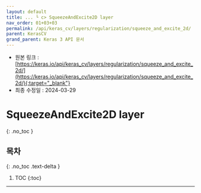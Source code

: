 ```yaml
---
layout: default
title: ... └ c> SqueezeAndExcite2D layer
nav_order: 01+03+03
permalink: /api/keras_cv/layers/regularization/squeeze_and_excite_2d/
parent: KerasCV
grand_parent: Keras 3 API 문서
---
```


* 원본 링크 : [https://keras.io/api/keras_cv/layers/regularization/squeeze_and_excite_2d/](https://keras.io/api/keras_cv/layers/regularization/squeeze_and_excite_2d/){:target="_blank"}
* 최종 수정일 : 2024-03-29

# SqueezeAndExcite2D layer
{: .no_toc }

## 목차
{: .no_toc .text-delta }

1. TOC
{:toc}

---
